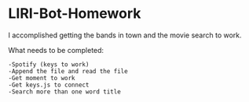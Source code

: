 # LIRI-Bot-Homework

I accomplished getting the bands in town and the movie search to work.

What needs to be completed:

    -Spotify (keys to work) 
    -Append the file and read the file
    -Get moment to work
    -Get keys.js to connect
    -Search more than one word title